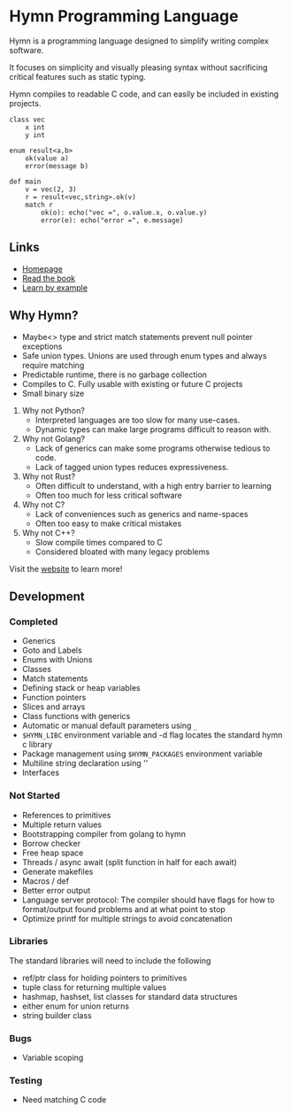 # Hymn Programming Language

Hymn is a programming language designed to simplify writing complex software.

It focuses on simplicity and visually pleasing syntax without sacrificing critical features such as static typing.

Hymn compiles to readable C code, and can easily be included in existing projects.

```
class vec
    x int
    y int

enum result<a,b>
    ok(value a)
    error(message b)

def main   
    v = vec(2, 3)
    r = result<vec,string>.ok(v)
    match r
        ok(o): echo("vec =", o.value.x, o.value.y)
        error(e): echo("error =", e.message)
```

## Links 
- [Homepage](https://hymn-lang.org)
- [Read the book](https://hymn-lang.org/book/index.html)
- [Learn by example](https://hymn-lang.org/learn-by-example/index.html)

## Why Hymn?

- Maybe<> type and strict match statements prevent null pointer exceptions
- Safe union types. Unions are used through enum types and always require matching
- Predictable runtime, there is no garbage collection
- Compiles to C. Fully usable with existing or future C projects
- Small binary size

1. Why not Python?
   - Interpreted languages are too slow for many use-cases.
   - Dynamic types can make large programs difficult to reason with.
2. Why not Golang?
   - Lack of generics can make some programs otherwise tedious to code. 
   - Lack of tagged union types reduces expressiveness.
3. Why not Rust?
   - Often difficult to understand, with a high entry barrier to learning
   - Often too much for less critical software
4. Why not C?
   - Lack of conveniences such as generics and name-spaces 
   - Often too easy to make critical mistakes
5. Why not C++?
   - Slow compile times compared to C
   - Considered bloated with many legacy problems

Visit the [website](https://hymn-lang.org) to learn more!

## Development

### Completed
* Generics
* Goto and Labels
* Enums with Unions
* Classes
* Match statements
* Defining stack or heap variables
* Function pointers
* Slices and arrays
* Class functions with generics
* Automatic or manual default parameters using `_`
* `$HYMN_LIBC` environment variable and -d flag locates the standard hymn c library
* Package management using `$HYMN_PACKAGES` environment variable
* Multiline string declaration using '\'
* Interfaces

### Not Started
* References to primitives
* Multiple return values
* Bootstrapping compiler from golang to hymn
* Borrow checker
* Free heap space
* Threads / async await (split function in half for each await)
* Generate makefiles
* Macros / def
* Better error output
* Language server protocol: The compiler should have flags for how to format/output found problems and at what point to stop
* Optimize printf for multiple strings to avoid concatenation

### Libraries
The standard libraries will need to include the following
* ref/ptr class for holding pointers to primitives
* tuple class for returning multiple values
* hashmap, hashset, list classes for standard data structures
* either enum for union returns
* string builder class

### Bugs
* Variable scoping

### Testing
* Need matching C code

